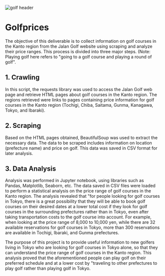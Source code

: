 ![golf header](https://github.com/cacaobucks/Golfprices/assets/110584408/42ded78d-e012-4e2b-abe6-ca11598c40d6)


# Golfprices
The objective of this deliverable is to collect information on golf courses in the Kanto region from the Jalan Golf website using scraping and analyze their price ranges. This process is divided into three major steps.
(Note: Playing golf here refers to "going to a golf course and playing a round of golf".

## 1. Crawling 
In this script, the requests library was used to access the Jalan Golf web page and retrieve HTML pages about golf courses in the Kanto region. The regions retrieved were links to pages containing price information for golf courses in the Kanto region (Tochigi, Chiba, Saitama, Gunma, Kanagawa, Tokyo, and Ibaraki).

## 2. Scraping 
Based on the HTML pages obtained, BeautifulSoup was used to extract the necessary data. The data to be scraped includes information on location (prefecture name) and price on golf. This data was saved in CSV format for later analysis.

## 3. Data Analysis 
Analysis was performed in Jupyter notebook, using libraries such as Pandas, Matplotlib, Seaborn, etc. The data saved in CSV files were loaded to perform a statistical analysis on the price range of golf courses in the Kanto region.
The analysis revealed that "for people looking for golf courses in Tokyo, there is a great possibility that they will be able to book golf courses on their desired dates at a lower total cost if they look for golf courses in the surrounding prefectures rather than in Tokyo, even after taking transportation costs to the golf course into account. For example, when looking at the price range of 8,000 to 10,000 yen, while there are 32 available reservations for golf courses in Tokyo, more than 300 reservations are available in Tochigi, Ibaraki, and Gunma prefectures.

The purpose of this project is to provide useful information to new golfers living in Tokyo who are looking for golf courses in Tokyo alone, so that they can understand the price range of golf courses in the Kanto region. This analysis proved that the aforementioned people can play golf on their preferred schedule and at a lower cost by "traveling to other prefectures to play golf rather than playing golf in Tokyo.
